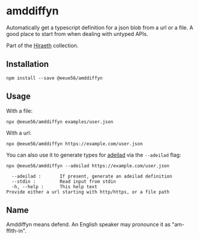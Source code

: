 # amddiffyn

Automatically get a typescript definition for a json blob from a url or a file. A good place to start from when dealing with untyped APIs.

Part of the [Hiraeth](https://github.com/eeue56/hiraeth) collection.

## Installation

```
npm install --save @eeue56/amddiffyn
```

## Usage

With a file:

```
npx @eeue56/amddiffyn examples/user.json
```

With a url:

```
npx @eeue56/amddiffyn https://example.com/user.json
```

You can also use it to generate types for [adeilad](https://github.com/eeue56/adeilad) via the `--adeilad` flag:

```
npx @eeue56/amddiffyn --adeilad https://example.com/user.json
```

```
  --adeilad :		If present, generate an adeilad definition
  --stdin :	        Read input from stdin
  -h, --help :		This help text
Provide either a url starting with http/https, or a file path
```

## Name

Amddiffyn means defend. An English speaker may pronounce it as "am-ffith-in".
